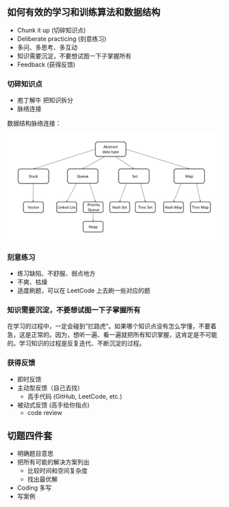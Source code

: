 ## 如何有效的学习和训练算法和数据结构

- Chunk it up (切碎知识点)
- Deliberate practicing (刻意练习)
- 多问、多思考、多互动
- 知识需要沉淀，不要想试图一下子掌握所有
- Feedback (获得反馈)

### 切碎知识点

- 庖丁解牛 把知识拆分
- 脉络连接

数据结构脉络连接：

![数据结构](./images/datastructure.png)

### 刻意练习

- 练习缺陷、不舒服、弱点地方
- 不爽、枯燥
- 适度刷题，可以在 LeetCode 上去刷一些对应的题

### 知识需要沉淀，不要想试图一下子掌握所有

在学习的过程中，一定会碰到“拦路虎”。如果哪个知识点没有怎么学懂，不要着急，这是正常的。因为，想听一遍、看一遍就把所有知识掌握，这肯定是不可能的。学习知识的过程是反复迭代、不断沉淀的过程。

### 获得反馈

- 即时反馈
- 主动型反馈（自己去找）
  - 高手代码 (GitHub, LeetCode, etc.)
- 被动式反馈 (高手给你指点)
  - code review

## 切题四件套

- 明确题目意思
- 把所有可能的解决方案列出
  - 比较时间和空间复杂度
  - 找出最优解
- Coding 多写
- 写案例
